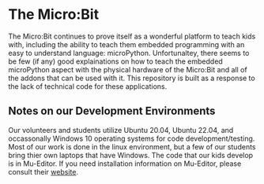 # The Micro:Bit
The Micro:Bit continues to prove itself as a wonderful platform to teach kids with, including the ability to teach them embedded programming with an easy to understand language: microPython. Unfortunaltey, there seems to be few (if any) good explainations on how to teach the embedded microPython aspect with the physical hardware of the Micro:Bit and all of the addons that can be used with it. This repository is built as a response to the lack of technical code for these applications.

## Notes on our Development Environments
Our volunteers and students utilize Ubuntu 20.04, Ubuntu 22.04, and occassonally Windows 10 operating systems for code development/testing. Most of our work is done in the linux environment, but a few of our students bring thier own laptops that have Windows. The code that our kids develop is in Mu-Editor. If you need installation information on Mu-Editor, please consult their [website](https://codewith.mu/). 
